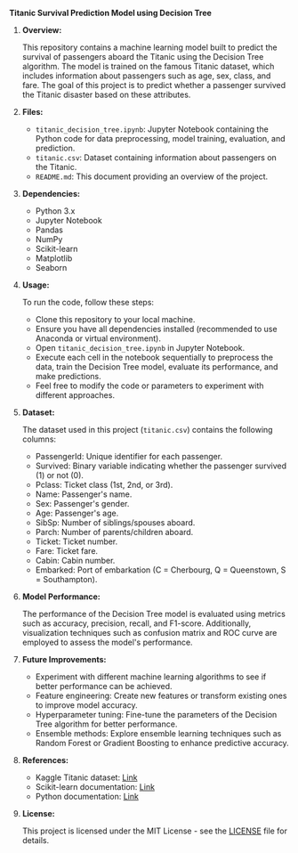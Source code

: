 **Titanic Survival Prediction Model using Decision Tree**

1. **Overview:**
   
   This repository contains a machine learning model built to predict the survival of passengers aboard the Titanic using the Decision Tree algorithm. The model is trained on the famous Titanic dataset, which includes information about passengers such as age, sex, class, and fare. The goal of this project is to predict whether a passenger survived the Titanic disaster based on these attributes.

2. **Files:**

   - `titanic_decision_tree.ipynb`: Jupyter Notebook containing the Python code for data preprocessing, model training, evaluation, and prediction.
   - `titanic.csv`: Dataset containing information about passengers on the Titanic.
   - `README.md`: This document providing an overview of the project.
   
3. **Dependencies:**

   - Python 3.x
   - Jupyter Notebook
   - Pandas
   - NumPy
   - Scikit-learn
   - Matplotlib
   - Seaborn

4. **Usage:**

   To run the code, follow these steps:
   
   - Clone this repository to your local machine.
   - Ensure you have all dependencies installed (recommended to use Anaconda or virtual environment).
   - Open `titanic_decision_tree.ipynb` in Jupyter Notebook.
   - Execute each cell in the notebook sequentially to preprocess the data, train the Decision Tree model, evaluate its performance, and make predictions.
   - Feel free to modify the code or parameters to experiment with different approaches.

5. **Dataset:**

   The dataset used in this project (`titanic.csv`) contains the following columns:
   
   - PassengerId: Unique identifier for each passenger.
   - Survived: Binary variable indicating whether the passenger survived (1) or not (0).
   - Pclass: Ticket class (1st, 2nd, or 3rd).
   - Name: Passenger's name.
   - Sex: Passenger's gender.
   - Age: Passenger's age.
   - SibSp: Number of siblings/spouses aboard.
   - Parch: Number of parents/children aboard.
   - Ticket: Ticket number.
   - Fare: Ticket fare.
   - Cabin: Cabin number.
   - Embarked: Port of embarkation (C = Cherbourg, Q = Queenstown, S = Southampton).

6. **Model Performance:**

   The performance of the Decision Tree model is evaluated using metrics such as accuracy, precision, recall, and F1-score. Additionally, visualization techniques such as confusion matrix and ROC curve are employed to assess the model's performance.

7. **Future Improvements:**

   - Experiment with different machine learning algorithms to see if better performance can be achieved.
   - Feature engineering: Create new features or transform existing ones to improve model accuracy.
   - Hyperparameter tuning: Fine-tune the parameters of the Decision Tree algorithm for better performance.
   - Ensemble methods: Explore ensemble learning techniques such as Random Forest or Gradient Boosting to enhance predictive accuracy.

8. **References:**

   - Kaggle Titanic dataset: [Link](https://www.kaggle.com/c/titanic/data)
   - Scikit-learn documentation: [Link](https://scikit-learn.org/stable/documentation.html)
   - Python documentation: [Link](https://docs.python.org/)


10. **License:**

    This project is licensed under the MIT License - see the [LICENSE](LICENSE) file for details.